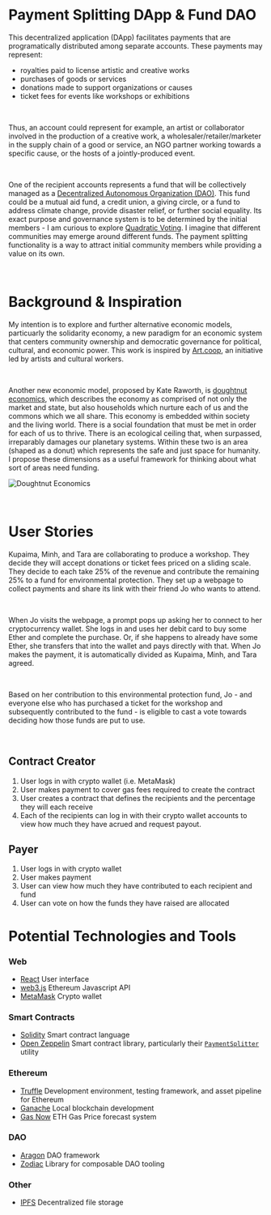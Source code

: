 # Payment Splitting DApp & Fund DAO
This decentralized application (DApp) facilitates payments that are programatically distributed among separate accounts. These payments may represent:

- royalties paid to license artistic and creative works
- purchases of goods or services
- donations made to support organizations or causes
- ticket fees for events like workshops or exhibitions

<br/>

Thus, an account could represent for example, an artist or collaborator involved in the production of a creative work, a wholesaler/retailer/marketer in the supply chain of a good or service, an NGO partner working towards a specific cause, or the hosts of a jointly-produced event. 

<br/>

One of the recipient accounts represents a fund that will be collectively managed as a [Decentralized Autonomous Organization (DAO)](https://ethereum.org/en/dao/). This fund could be a mutual aid fund, a credit union, a giving circle, or a fund to address climate change, provide disaster relief, or further social equality. Its exact purpose and governance system is to be determined by the initial members - I am curious to explore [Quadratic Voting](https://www.radicalxchange.org/concepts/quadratic-voting/). I imagine that different communities may emerge around different funds. The payment splitting functionality is a way to attract initial community members while providing a value on its own.

<br/>

# Background & Inspiration
My intention is to explore and further alternative economic models, particuarly the solidarity economy, a new paradigm for an economic system that centers community ownership and democratic governance for political, cultural, and economic power. This work is inspired by [Art.coop](https://art.coop/), an initiative led by artists and cultural workers.

<br/>

Another new economic model, proposed by Kate Raworth, is [doughtnut economics](https://www.kateraworth.com/doughnut/), which describes the economy as comprised of not only the market and state, but also households which nurture each of us and the commons which we all share. This economy is embedded within society and the living world. There is a social foundation that must be met in order for each of us to thrive. There is an ecological ceiling that, when surpassed, irreparably damages our planetary systems. Within these two is an area (shaped as a donut) which represents the safe and just space for humanity. I propose these dimensions as a useful framework for thinking about what sort of areas need funding.

![Doughtnut Economics](https://economicsdetective.com/wp-content/uploads/2017/03/doughnut.jpg "Doughtnut Economics")

<br/>

# User Stories
Kupaima, Minh, and Tara are collaborating to produce a workshop. They decide they will accept donations or ticket fees priced on a sliding scale. They decide to each take 25% of the revenue and contribute the remaining 25% to a fund for environmental protection. They set up a webpage to collect payments and share its link with their friend Jo who wants to attend. 

<br/>

When Jo visits the webpage, a prompt pops up asking her to connect to her cryptocurrency wallet. She logs in and uses her debit card to buy some Ether and complete the purchase. Or, if she happens to already have some Ether, she transfers that into the wallet and pays directly with that.  When Jo makes the payment, it is automatically divided as Kupaima, Minh, and Tara agreed. 

<br/>

Based on her contribution to this environmental protection fund, Jo - and everyone else who has purchased a ticket for the workshop and subsequently contributed to the fund - is eligible to cast a vote towards deciding how those funds are put to use.

<br/>

## Contract Creator
1. User logs in with crypto wallet (i.e. MetaMask) 
2. User makes payment to cover gas fees required to create the contract
3. User creates a contract that defines the recipients and the percentage they will each receive
4. Each of the recipients can log in with their crypto wallet accounts to view how much they have acrued and request payout. 

## Payer
1. User logs in with crypto wallet
2. User makes payment
3. User can view how much they have contributed to each recipient and fund
4. User can vote on how the funds they have raised are allocated

# Potential Technologies and Tools

### Web
- [React](https://reactjs.org/) User interface
- [web3.js](https://github.com/ChainSafe/web3.js) Ethereum Javascript API
- [MetaMask](https://metamask.io/) Crypto wallet

### Smart Contracts
- [Solidity](https://github.com/ethereum/solidity) Smart contract language
- [Open Zeppelin](https://openzeppelin.com/contracts/) Smart contract library, particularly their [`PaymentSplitter`](https://docs.openzeppelin.com/contracts/3.x/api/payment#PaymentSplitter) utility

### Ethereum
- [Truffle](https://github.com/trufflesuite/truffle) Development environment, testing framework, and asset pipeline for Ethereum
- [Ganache](https://www.trufflesuite.com/ganache) Local blockchain development
- [Gas Now](https://www.gasnow.org/) ETH Gas Price forecast system

### DAO
- [Aragon](https://aragon.org/dao) DAO framework
- [Zodiac](https://github.com/gnosis/zodiac) Library for composable DAO tooling

### Other
- [IPFS](https://ipfs.io/) Decentralized file storage